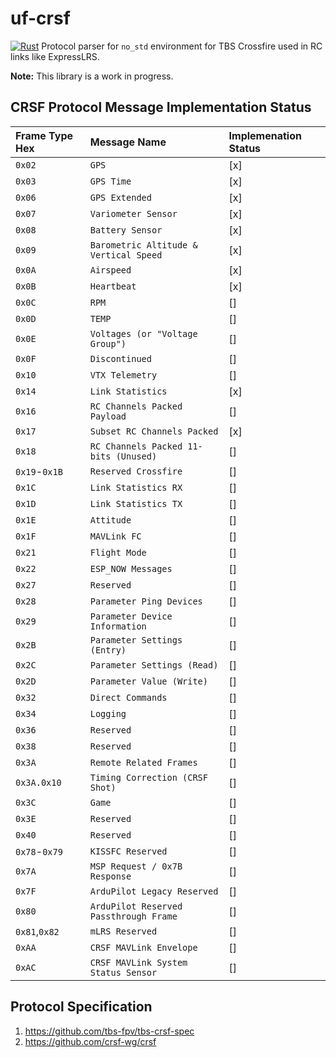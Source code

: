 # uf-crsf

[![Rust](https://github.com/jettify/uf-crsf/actions/workflows/CI.yml/badge.svg)](https://github.com/jettify/uf-crsf/actions/workflows/CI.yml)
Protocol parser for `no_std` environment for TBS Crossfire used in
RC links like ExpressLRS.

**Note:** This library is a work in progress.

## CRSF Protocol Message Implementation Status

| Frame Type Hex | Message Name                       | Implemenation Status |
| :------------- | :--------------------------------- | :------------------- |
| `0x02`         | `GPS`                              | [x] |
| `0x03`         | `GPS Time`                         | [x] |
| `0x06`         | `GPS Extended`                     | [x] |
| `0x07`         | `Variometer Sensor`                | [x] |
| `0x08`         | `Battery Sensor`                   | [x] |
| `0x09`         | `Barometric Altitude & Vertical Speed` | [x]  |
| `0x0A`         | `Airspeed`                         | [x] |
| `0x0B`         | `Heartbeat`                        | [x] |
| `0x0C`         | `RPM`                              | [] |
| `0x0D`         | `TEMP`                             | [] |
| `0x0E`         | `Voltages (or "Voltage Group")`    | [] |
| `0x0F`         | `Discontinued`                     | [] |
| `0x10`         | `VTX Telemetry`                    | [] |
| `0x14`         | `Link Statistics`                  | [x] |
| `0x16`         | `RC Channels Packed Payload`       | [] |
| `0x17`         | `Subset RC Channels Packed`        | [x] |
| `0x18`         | `RC Channels Packed 11-bits (Unused)` | []  |
| `0x19`-`0x1B`  | `Reserved Crossfire`               | [] |
| `0x1C`         | `Link Statistics RX`               | [] |
| `0x1D`         | `Link Statistics TX`               | [] |
| `0x1E`         | `Attitude`                         | [] |
| `0x1F`         | `MAVLink FC`                       | [] |
| `0x21`         | `Flight Mode`                      | [] |
| `0x22`         | `ESP_NOW Messages`                 | [] |
| `0x27`         | `Reserved`                         | [] |
| `0x28`         | `Parameter Ping Devices`           | [] |
| `0x29`         | `Parameter Device Information`     | [] |
| `0x2B`         | `Parameter Settings (Entry)`       | [] |
| `0x2C`         | `Parameter Settings (Read)`        | [] |
| `0x2D`         | `Parameter Value (Write)`          | [] |
| `0x32`         | `Direct Commands`                  | [] |
| `0x34`         | `Logging`                          | [] |
| `0x36`         | `Reserved`                         | [] |
| `0x38`         | `Reserved`                         | [] |
| `0x3A`         | `Remote Related Frames`            | [] |
| `0x3A.0x10`    | `Timing Correction (CRSF Shot)`    | [] |
| `0x3C`         | `Game`                             | [] |
| `0x3E`         | `Reserved`                         | [] |
| `0x40`         | `Reserved`                         | [] |
| `0x78`-`0x79`  | `KISSFC Reserved`                    | [] |
| `0x7A`         | `MSP Request / 0x7B Response`      | [] |
| `0x7F`         | `ArduPilot Legacy Reserved`        | [] |
| `0x80`         | `ArduPilot Reserved Passthrough Frame` | []  |
| `0x81`,`0x82`  | `mLRS Reserved`                    | [] |
| `0xAA`         | `CRSF MAVLink Envelope`            | [] |
| `0xAC`         | `CRSF MAVLink System Status Sensor` | [] |

## Protocol Specification

1. <https://github.com/tbs-fpv/tbs-crsf-spec>
2. <https://github.com/crsf-wg/crsf>
